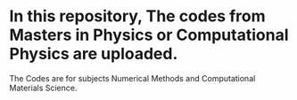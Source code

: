 # In this repository, The codes from Masters in Physics or Computational Physics are uploaded.
The Codes are for subjects Numerical Methods and Computational Materials Science. 
